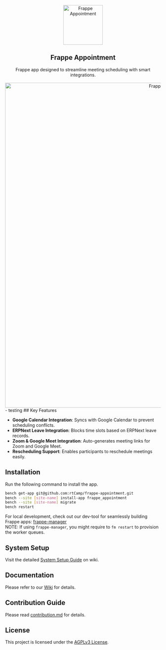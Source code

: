 <div align="center">
<img src="frappe_appointment/public/frappe-appointment-logo.png" height="128" alt="Frappe Appointment">
<h2>Frappe Appointment</h2>
   Frappe app designed to streamline meeting scheduling with smart integrations.
</div>
<br>
<div align="center">
<img src="frappe_appointment/public/featured-image.png" width="1050" alt="Frappe Appointment">
</div>
- testing
## Key Features

- **Google Calendar Integration**: Syncs with Google Calendar to prevent scheduling conflicts.
- **ERPNext Leave Integration**: Blocks time slots based on ERPNext leave records.
- **Zoom & Google Meet Integration**: Auto-generates meeting links for Zoom and Google Meet.
- **Rescheduling Support**: Enables participants to reschedule meetings easily.


## Installation

Run the following command to install the app.

```bash
bench get-app git@github.com:rtCamp/frappe-appointment.git
bench --site [site-name] install-app frappe_appointment
bench --site [site-name] migrate
bench restart
```

For local development, check out our dev-tool for seamlessly building Frappe apps: [frappe-manager](https://github.com/rtCamp/Frappe-Manager)  
NOTE: If using `frappe-manager`, you might require to `fm restart` to provision the worker queues.

## System Setup
Visit the detailed [System Setup Guide](https://github.com/rtCamp/frappe-appointment/wiki/System-Setup) on wiki.

## Documentation

Please refer to our [Wiki](https://github.com/rtCamp/frappe-appointment/wiki/) for details.

## Contribution Guide

Please read [contribution.md](./CONTRIBUTING.md) for details.

## License

This project is licensed under the [AGPLv3 License](./LICENSE).
